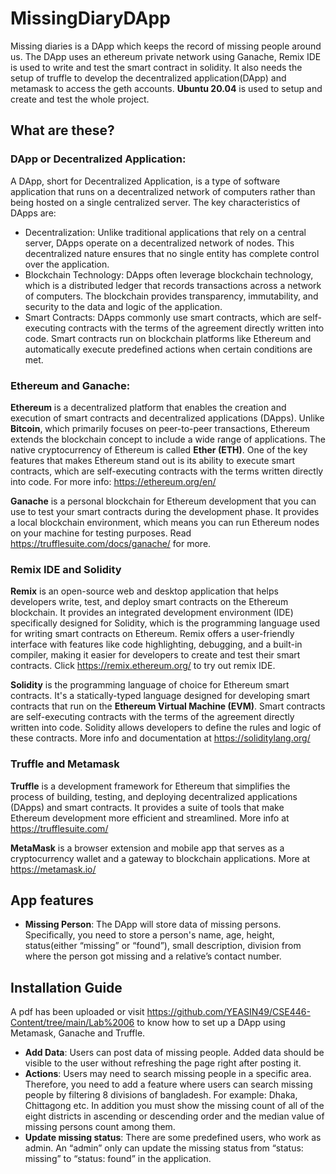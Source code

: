 # MissingDiaryDApp

Missing diaries is a DApp which keeps the record of missing people around us. The DApp uses an ethereum private network using Ganache, Remix IDE is used to write and test the smart contract in solidity. It also needs the setup of truffle to develop the decentralized application(DApp) and metamask to access the geth accounts. **Ubuntu 20.04** is used to setup and create and test the whole project.

## What are these?

### DApp or Decentralized Application:

A DApp, short for Decentralized Application, is a type of software application that runs on a decentralized network of computers rather than being hosted on a single centralized server. The key characteristics of DApps are:
* Decentralization: Unlike traditional applications that rely on a central server, DApps operate on a decentralized network of nodes. This decentralized nature ensures that no single entity has complete control over the application.
* Blockchain Technology: DApps often leverage blockchain technology, which is a distributed ledger that records transactions across a network of computers. The blockchain provides transparency, immutability, and security to the data and logic of the application.
* Smart Contracts: DApps commonly use smart contracts, which are self-executing contracts with the terms of the agreement directly written into code. Smart contracts run on blockchain platforms like Ethereum and automatically execute predefined actions when certain conditions are met.
  
### Ethereum and Ganache:

**Ethereum** is a decentralized platform that enables the creation and execution of smart contracts and decentralized applications (DApps). Unlike **Bitcoin**, which primarily focuses on peer-to-peer transactions, Ethereum extends the blockchain concept to include a wide range of applications. The native cryptocurrency of Ethereum is called **Ether (ETH)**. One of the key features that makes Ethereum stand out is its ability to execute smart contracts, which are self-executing contracts with the terms written directly into code. For more info: https://ethereum.org/en/

**Ganache** is a personal blockchain for Ethereum development that you can use to test your smart contracts during the development phase. It provides a local blockchain environment, which means you can run Ethereum nodes on your machine for testing purposes. Read https://trufflesuite.com/docs/ganache/ for more.

### Remix IDE and Solidity

**Remix** is an open-source web and desktop application that helps developers write, test, and deploy smart contracts on the Ethereum blockchain. It provides an integrated development environment (IDE) specifically designed for Solidity, which is the programming language used for writing smart contracts on Ethereum. Remix offers a user-friendly interface with features like code highlighting, debugging, and a built-in compiler, making it easier for developers to create and test their smart contracts. Click https://remix.ethereum.org/ to try out remix IDE.

**Solidity** is the programming language of choice for Ethereum smart contracts. It's a statically-typed language designed for developing smart contracts that run on the **Ethereum Virtual Machine (EVM)**. Smart contracts are self-executing contracts with the terms of the agreement directly written into code. Solidity allows developers to define the rules and logic of these contracts. More info and documentation at https://soliditylang.org/ 

### Truffle and Metamask

**Truffle** is a development framework for Ethereum that simplifies the process of building, testing, and deploying decentralized applications (DApps) and smart contracts. It provides a suite of tools that make Ethereum development more efficient and streamlined. More info at https://trufflesuite.com/ 

**MetaMask** is a browser extension and mobile app that serves as a cryptocurrency wallet and a gateway to blockchain applications. More at https://metamask.io/

## App features

* **Missing Person**: The DApp will store data of missing persons. Specifically, you need to store a person's name, age, height, status(either “missing” or “found”), small description, division from where the person got missing and a relative’s contact number.

## Installation Guide

A pdf has been uploaded or visit https://github.com/YEASIN49/CSE446-Content/tree/main/Lab%2006 to know how to set up a DApp using Metamask, Ganache and Truffle.
* **Add Data**: Users can post data of missing people. Added data should be visible to the user without refreshing the page right after posting it.
* **Actions**: Users may need to search missing people in a specific area. Therefore, you need to add a feature where users can search missing people by filtering 8 divisions of bangladesh. For example: Dhaka, Chittagong etc. In addition you must show the missing count of all of the eight districts in ascending or descending order and the median value of missing persons count among them.
* **Update missing status**: There are some predefined users, who work as admin. An “admin” only can update the missing status from “status: missing” to “status: found” in the application.
